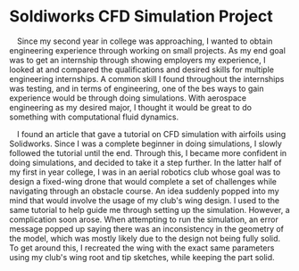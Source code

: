 # Soldiworks CFD Simulation Project

&emsp;Since my second year in college was approaching, I wanted to obtain engineering experience through working on small projects. As my end goal was to get an internship through showing employers my experience, I looked at and compared the qualifications and desired skills for multiple engineering internships. A common skill I found throughout the internships was testing, and in terms of engineering, one of the bes ways to gain experience would be through doing simulations. With aerospace engineering as my desired major, I thought it would be great to do something with computational fluid dynamics. 

&emsp;I found an article that gave a tutorial on CFD simulation with airfoils using Solidworks. Since I was a complete beginner in doing simulations, I slowly followed the tutorial until the end. Through this, I became more confident in doing simulations, and decided to take it a step further. In the latter half of my first in year college, I was in an aerial robotics club whose goal was to design a fixed-wing drone that would complete a set of challenges while navigating through an obstacle course. An idea suddenly popped into my mind that would involve the usage of my club's wing design. I used to the same tutorial to help guide me through setting up the simulation. However, a complication soon arose. When attempting to run the simulation, an error message popped up saying there was an inconsistency in the geometry of the model, which was mostly likely due to the design not being fully solid. To get around this, I recreated the wing with the exact same parameters using my club's wing root and tip sketches, while keeping the part solid.     
